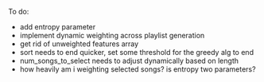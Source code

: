 To do:
- add entropy parameter
- implement dynamic weighting across playlist generation
- get rid of unweighted features array
- sort needs to end quicker, set some threshold for the greedy alg to end
- num_songs_to_select needs to adjust dynamically based on length
- how heavily am i weighting selected songs? is entropy two parameters?